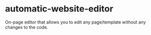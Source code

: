 # automatic-website-editor
On-page editor that allows you to edit any page/template without any changes to the code.
